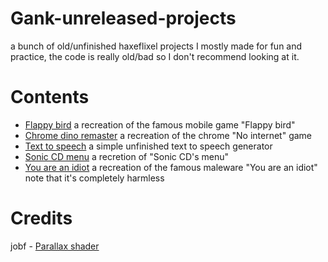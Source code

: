 # Gank-unreleased-projects

a bunch of old/unfinished haxeflixel projects I mostly made for fun and practice,
the code is really old/bad so I don't recommend looking at it. 

# Contents
- [Flappy bird](https://github.com/Gankutsuou-Gank/Gank-unreleased-projects/tree/main/Flappy%20bird) a recreation of the famous mobile game "Flappy bird"
- [Chrome dino remaster](https://github.com/Gankutsuou-Gank/Gank-unreleased-projects/tree/main/Chrome%20dino) a recreation of the chrome "No internet" game
- [Text to speech](https://github.com/Gankutsuou-Gank/Gank-unreleased-projects/tree/main/TextToSpeech) a simple unfinished text to speech generator 
- [Sonic CD menu](https://github.com/Gankutsuou-Gank/Gank-unreleased-projects/tree/main/Sonic%20CD%20menu) a recretion of "Sonic CD's menu"
- [You are an idiot](https://github.com/Gankutsuou-Gank/Gank-unreleased-projects/tree/main/You%20are%20an%20idiot) a recreation of the famous maleware "You are an idiot" note that it's completely harmless

# Credits 
jobf - [Parallax shader](https://github.com/jobf/haxeflixel-retro-scrolling-shader)
